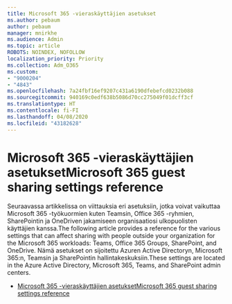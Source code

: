 ```yaml
---
title: Microsoft 365 -vieraskäyttäjien asetukset
ms.author: pebaum
author: pebaum
manager: mnirkhe
ms.audience: Admin
ms.topic: article
ROBOTS: NOINDEX, NOFOLLOW
localization_priority: Priority
ms.collection: Adm_O365
ms.custom:
- "9000204"
- "4843"
ms.openlocfilehash: 7a24fbf16ef9207c431a6190dfebefcd0232b088
ms.sourcegitcommit: 940169c0edf638b5086d70cc275049f01dcff3cf
ms.translationtype: HT
ms.contentlocale: fi-FI
ms.lasthandoff: 04/08/2020
ms.locfileid: "43182628"
---
```

# <a name="microsoft-365-guest-sharing-settings-reference"></a><span data-ttu-id="ae8df-102">Microsoft 365 -vieraskäyttäjien asetukset</span><span class="sxs-lookup"><span data-stu-id="ae8df-102">Microsoft 365 guest sharing settings reference</span></span>

<span data-ttu-id="ae8df-103">Seuraavassa artikkelissa on viittauksia eri asetuksiin, jotka voivat vaikuttaa Microsoft 365 -työkuormien kuten Teamsin, Office 365 -ryhmien, SharePointin ja OneDriven jakamiseen organisaatiosi ulkopuolisten käyttäjien kanssa.</span><span class="sxs-lookup"><span data-stu-id="ae8df-103">The following article provides a reference for the various settings that can affect sharing with people outside your organization for the Microsoft 365 workloads: Teams, Office 365 Groups, SharePoint, and OneDrive.</span></span> <span data-ttu-id="ae8df-104">Nämä asetukset on sijoitettu Azuren Active Directoryn, Microsoft 365:n, Teamsin ja SharePointin hallintakeskuksiin.</span><span class="sxs-lookup"><span data-stu-id="ae8df-104">These settings are located in the Azure Active Directory, Microsoft 365, Teams, and SharePoint admin centers.</span></span>

- [<span data-ttu-id="ae8df-105">Microsoft 365 -vieraskäyttäjien asetukset</span><span class="sxs-lookup"><span data-stu-id="ae8df-105">Microsoft 365 guest sharing settings reference</span></span>](https://docs.microsoft.com/microsoft-365/solutions/microsoft-365-guest-settings?view=o365-worldwide)
